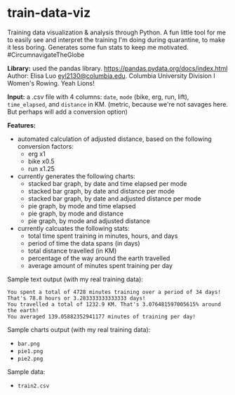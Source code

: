 # train-data-viz
Training data visualization & analysis through Python. A fun little tool for me to easily see and interpret the training I'm doing during quarantine, to make it less boring. Generates some fun stats to keep me motivated. #CircumnavigateTheGlobe

**Library:** used the pandas library. https://pandas.pydata.org/docs/index.html
Author: Elisa Luo eyl2130@columbia.edu. Columbia University Division I Women's Rowing. Yeah Lions!

**Input:** a .csv file with 4 columns: `date`, `mode` (bike, erg, run, lift), `time_elapsed`, and `distance` in KM. (metric, because we're not savages here. But perhaps will add a conversion option)

**Features:**
- automated calculation of adjusted distance, based on the following conversion factors:
  * erg x1
  * bike x0.5
  * run x1.25
- currently generates the following charts:
  - stacked bar graph, by date and time elapsed per mode
  - stacked bar graph, by date and distance per mode
  - stacked bar graph, by date and adjusted distance per mode
  - pie graph, by mode and time elapsed
  - pie graph, by mode and distance
  - pie graph, by mode and adjusted distance
- currently calcuates the following stats:
  - total time spent training in minutes, hours, and days
  - period of time the data spans (in days)
  - total distance travelled (in KM)
  - percentage of the way around the earth travelled
  - average amount of minutes spent training per day

Sample text output (with my real training data):
`````
You spent a total of 4728 minutes training over a period of 34 days! That's 78.8 hours or 3.283333333333333 days!
You travelled a total of 1232.9 KM. That's 3.076481597005615% around the earth!
You averaged 139.05882352941177 minutes of training per day!
`````

Sample charts output (with my real training data):
- `bar.png`
- `pie1.png`
- `pie2.png`

Sample data:
- `train2.csv`

